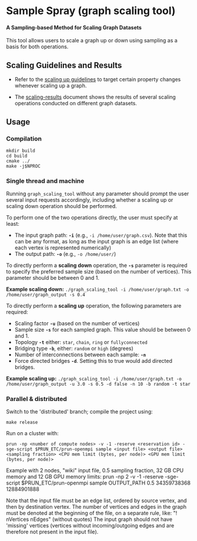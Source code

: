 # Sample Spray (graph scaling tool)
#### A Sampling-based Method for Scaling Graph Datasets

This tool allows users to scale a graph up or down using sampling as a basis for both operations.

## Scaling Guidelines and Results

- Refer to the [scaling up guidelines](docs/scaling-guidelines.pdf) to target certain property changes whenever scaling up a graph.

- The [scaling-results](docs/scaling-results.pdf) document shows the results of several scaling operations conducted on different graph datasets.

## Usage


### Compilation

```
mkdir build
cd build
cmake ../
make -j$NPROC
```


###  Single thread and machine

Running `graph_scaling_tool` without any parameter should prompt the user several input requests accordingly, including whether a scaling up or scaling down operation should be performed.

To perform one of the two operations directly, the user must specify at least:

- The input graph path: **`-i`** (e.g., `-i /home/user/graph.csv`). Note that this can be any format, as long as the input graph is an edge list (where each vertex is represented numerically)
- The output path: **`-o`** (e.g., `-o /home/user/`)


To directly perform a **scaling down** operation, the **`-s`** parameter is required to specify the preferred sample size (based on the number of vertices). This parameter should be between 0 and 1. 

**Example scaling down:** `./graph_scaling_tool -i /home/user/graph.txt -o /home/user/graph_output -s 0.4`

To directly perform a **scaling up** operation, the following parameters are required:

- Scaling factor **`-u`** (based on the number of vertices)
- Sample size **`-s`** for each sampled graph. This value should be between 0 and 1.
- Topology **`-t`** either: `star`, `chain`, `ring` or `fullyconnected`
- Bridging type **`-b`**, either: `random` or `high` (degrees)
- Number of interconnections between each sample: **`-n`**
- Force directed bridges **`-d`**. Setting this to true would add directed bridges.

**Example scaling up:**
`./graph_scaling_tool -i /home/user/graph.txt -o /home/user/graph_output -u 3.0 -s 0.5 -d false -n 10 -b random -t star
`


### Parallel & distributed

Switch to the 'distributed' branch; compile the project using:

    make release

Run on a cluster with:

    prun -np <number of compute nodes> -v -1 -reserve <reservation id> -sge-script $PRUN_ETC/prun-openmpi sample <input file> <output file> <sampling fraction> <CPU mem limit (bytes, per node)> <GPU mem limit (bytes, per node)>

Example with 2 nodes, "wiki" input file, 0.5 sampling fraction, 32 GB CPU memory and 12 GB GPU memory limits:
    prun -np 2 -v -1 -reserve <reservation id> -sge-script $PRUN_ETC/prun-openmpi sample OUTPUT_PATH 0.5 34359738368 12884901888

Note that the input file must be an edge list, ordered by source vertex, and then by destination vertex. The number of vertices and edges in the graph must be denoted at the beginning of the file, on a separate rule, like:
"! nVertices nEdges" (without quotes)
The input graph should not have 'missing' vertices (vertices without incoming/outgoing edges and are therefore not present in the input file). 



